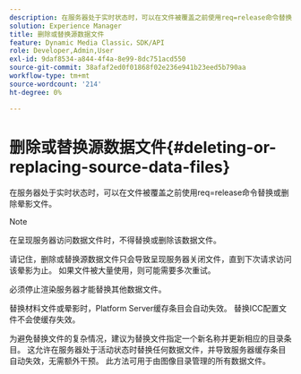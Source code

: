 ```yaml
---
description: 在服务器处于实时状态时，可以在文件被覆盖之前使用req=release命令替换或删除晕影文件。
solution: Experience Manager
title: 删除或替换源数据文件
feature: Dynamic Media Classic，SDK/API
role: Developer,Admin,User
exl-id: 9daf8534-a844-4f4a-8e99-8dc751acd550
source-git-commit: 38afaf2ed0f01868f02e236e941b23eed5b790aa
workflow-type: tm+mt
source-wordcount: '214'
ht-degree: 0%

---
```


# 删除或替换源数据文件{#deleting-or-replacing-source-data-files}

在服务器处于实时状态时，可以在文件被覆盖之前使用req=release命令替换或删除晕影文件。

>[!NOTE]
>
>在呈现服务器访问数据文件时，不得替换或删除该数据文件。

请记住，删除或替换源数据文件只会导致呈现服务器关闭文件，直到下次请求访问该晕影为止。 如果文件被大量使用，则可能需要多次重试。

必须停止渲染服务器才能替换其他数据文件。

替换材料文件或晕影时，Platform Server缓存条目会自动失效。 替换ICC配置文件不会使缓存失效。

为避免替换文件的复杂情况，建议为替换文件指定一个新名称并更新相应的目录条目。 这允许在服务器处于活动状态时替换任何数据文件，并导致服务器缓存条目自动失效，无需额外干预。 此方法可用于由图像目录管理的所有数据文件。
